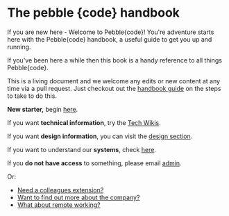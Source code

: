 # The pebble {code} handbook

If you are new here - Welcome to Pebble{code}! You're adventure starts here with
the Pebble{code} handbook, a useful guide to get you up and running.

If you've been here a while then this book is a handy reference to all things 
Pebble{code}.

This is a living document and we welcome any edits or new content at any time 
via a pull request.  Just checkout out the [handbook guide](/great-place-to-work/company/handbook-guide.md) 
on the steps to take to do this.

**New starter,** begin [here](/great-place-to-work/policies/procedures/new-starters-checklist.md).

If you want **technical information**, try the [Tech Wikis](/great-place-to-work/tech-wiki/readme.md).

If you want **design information**, you can visit the [design section](/great-work/design).

If you want to understand our **systems**, check [here](/great-place-to-work/systems/readme.md).

If you **do not have access** to something, please email [admin](mailto:admin@pebblecode.com).

Or: 

- [Need a colleagues extension?](/great-people/people/lists-and-extensions.md)
- [Want to find out more about the company?](/great-place-to-work/company/readme.md)
- [What about remote working?](/great-place-to-work/policies/remote-working.md)
